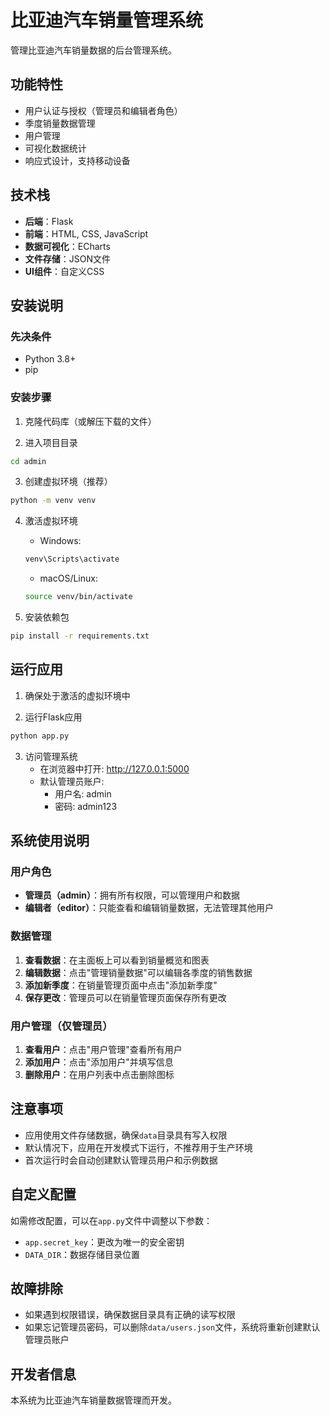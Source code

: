 # 比亚迪汽车销量管理系统

管理比亚迪汽车销量数据的后台管理系统。

## 功能特性

- 用户认证与授权（管理员和编辑者角色）
- 季度销量数据管理
- 用户管理
- 可视化数据统计
- 响应式设计，支持移动设备

## 技术栈

- **后端**：Flask
- **前端**：HTML, CSS, JavaScript
- **数据可视化**：ECharts
- **文件存储**：JSON文件
- **UI组件**：自定义CSS

## 安装说明

### 先决条件

- Python 3.8+ 
- pip

### 安装步骤

1. 克隆代码库（或解压下载的文件）

2. 进入项目目录
```bash
cd admin
```

3. 创建虚拟环境（推荐）
```bash
python -m venv venv
```

4. 激活虚拟环境
   - Windows:
   ```bash
   venv\Scripts\activate
   ```
   - macOS/Linux:
   ```bash
   source venv/bin/activate
   ```

5. 安装依赖包
```bash
pip install -r requirements.txt
```

## 运行应用

1. 确保处于激活的虚拟环境中

2. 运行Flask应用
```bash
python app.py
```

3. 访问管理系统
   - 在浏览器中打开: http://127.0.0.1:5000
   - 默认管理员账户:
     - 用户名: admin
     - 密码: admin123

## 系统使用说明

### 用户角色

- **管理员（admin）**：拥有所有权限，可以管理用户和数据
- **编辑者（editor）**：只能查看和编辑销量数据，无法管理其他用户

### 数据管理

1. **查看数据**：在主面板上可以看到销量概览和图表
2. **编辑数据**：点击"管理销量数据"可以编辑各季度的销售数据
3. **添加新季度**：在销量管理页面中点击"添加新季度"
4. **保存更改**：管理员可以在销量管理页面保存所有更改

### 用户管理（仅管理员）

1. **查看用户**：点击"用户管理"查看所有用户
2. **添加用户**：点击"添加用户"并填写信息
3. **删除用户**：在用户列表中点击删除图标

## 注意事项

- 应用使用文件存储数据，确保`data`目录具有写入权限
- 默认情况下，应用在开发模式下运行，不推荐用于生产环境
- 首次运行时会自动创建默认管理员用户和示例数据

## 自定义配置

如需修改配置，可以在`app.py`文件中调整以下参数：

- `app.secret_key`：更改为唯一的安全密钥
- `DATA_DIR`：数据存储目录位置

## 故障排除

- 如果遇到权限错误，确保数据目录具有正确的读写权限
- 如果忘记管理员密码，可以删除`data/users.json`文件，系统将重新创建默认管理员账户

## 开发者信息

本系统为比亚迪汽车销量数据管理而开发。 